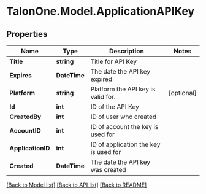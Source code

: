 # TalonOne.Model.ApplicationAPIKey
## Properties

Name | Type | Description | Notes
------------ | ------------- | ------------- | -------------
**Title** | **string** | Title for API Key | 
**Expires** | **DateTime** | The date the API key expired | 
**Platform** | **string** | Platform the API key is valid for. | [optional] 
**Id** | **int** | ID of the API Key | 
**CreatedBy** | **int** | ID of user who created | 
**AccountID** | **int** | ID of account the key is used for | 
**ApplicationID** | **int** | ID of application the key is used for | 
**Created** | **DateTime** | The date the API key was created | 

[[Back to Model list]](../README.md#documentation-for-models) [[Back to API list]](../README.md#documentation-for-api-endpoints) [[Back to README]](../README.md)

